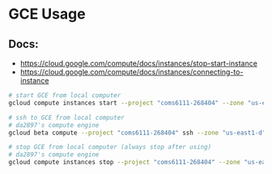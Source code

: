 # GCE Usage

## Docs:
- https://cloud.google.com/compute/docs/instances/stop-start-instance
- https://cloud.google.com/compute/docs/instances/connecting-to-instance

```bash
# start GCE from local computer
gcloud compute instances start --project "coms6111-268404" --zone "us-east1-d" "cs6111-instance"

# ssh to GCE from local computer
# da2897's compute engine
gcloud beta compute --project "coms6111-268404" ssh --zone "us-east1-d" "[username]@cs6111-instance"

# stop GCE from local computer (always stop after using) 
# da2897's compute engine
gcloud compute instances stop --project "coms6111-268404" --zone "us-east1-d" "cs6111-instance"
```